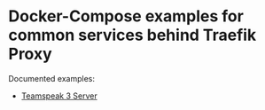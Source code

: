 # Docker-Compose examples for common services behind Traefik Proxy


Documented examples:

* [Teamspeak 3 Server](/services/teamspeak/README.md)